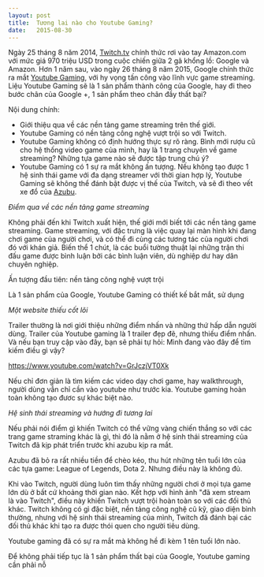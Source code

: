 ```yaml
---
layout: post
title:  Tương lai nào cho Youtube Gaming?
date:   2015-08-30
---
```

<p class="intro">Ngày 25 tháng 8 năm 2014, <a href="http://www.twitch.tv/">Twitch.tv</a> chính thức rơi vào tay Amazon.com với mức giá 970 triệu USD trong cuộc chiến giữa 2 gã khổng lồ: Google và Amazon. Hơn 1 năm sau, vào ngày 26 tháng 8 năm 2015, Google chính thức ra mắt <a href="https://gaming.youtube.com/">Youtube Gaming</a>, với hy vọng tấn công vào lĩnh vực game streaming. Liệu Youtube Gaming sẽ là 1 sản phẩm thành công của Google, hay đi theo bước chân của Google +, 1 sản phẩm theo chân đầy thất bại?
</p>

Nội dung chính: 
+ Giới thiệu qua về các nền tảng game streaming trên thế giới.
+ Youtube Gaming có nền tảng công nghệ vượt trội so với Twitch.
+ Youtube Gaming không có định hướng thực sự rõ ràng. Bình mới rượu cũ cho hệ thống video game của mình, hay là 1 trang chuyên về game streaming? Những tựa game nào sẽ được tập trung chú ý?
+ Youtube Gaming có 1 sự ra mắt không ấn tượng. Nếu không tạo được 1 hệ sinh thái game với đa dạng streamer với thời gian hợp lý, Youtube Gaming sẽ không thể đánh bật được vị thế của Twitch, và sẽ đi theo vết xe đổ của [Azubu](http://www.azubu.tv/).

*Điểm qua về các nền tảng game streaming*

Không phải đến khi Twitch xuất hiện, thế giới mới biết tới các nền tảng game streaming. Game streaming, với đặc trưng là việc quay lại màn hình khi đang chơi game của người chơi, và có thể đi cùng các tương tác của người chơi đó với khán giả. Biến thể 1 chút, là các buổi tường thuật lại những trận thi đấu game được bình luận bởi các bình luận viên, dù nghiệp dư hay dân chuyên nghiệp. 

Ấn tượng đầu tiên: nền tảng công nghệ vượt trội

Là 1 sản phẩm của Google, Youtube Gaming có thiết kế bắt mắt, sử dụng 

*Một website thiếu cốt lõi*

Trailer thường là nơi giới thiệu những điểm nhấn và những thứ hấp dẫn người dùng. Trailer của Youtube gaming là 1 trailer đẹp đẽ, nhưng thiếu điểm nhấn. Và nếu bạn truy cập vào đây, bạn sẽ phải tự hỏi: Mình đang vào đây để tìm kiếm điều gì vậy?

https://www.youtube.com/watch?v=GrJczjVT0Xk

Nếu chỉ đơn giản là tìm kiếm các video dạy chơi game, hay walkthrough, người dùng vẫn chỉ cần vào youtube như trước kia. Youtube gaming hoàn toàn không tạo đươc sự khác biệt nào.

*Hệ sinh thái streaming và hướng đi tương lai*

Nếu phải nói điểm gì khiến Twitch có thể vững vàng chiến thắng so với các trang game straming khác là gì, thì đó là nằm ở hệ sinh thái streaming của Twitch đã kịp phát triển trước khi azubu kịp ra mắt. 

Azubu đã bỏ ra rất nhiều tiền để chèo kéo, thu hút những tên tuổi lớn của các tựa game: League of Legends, Dota 2. Nhưng điều này là không đủ. 

Khi vào Twitch, người dùng luôn tìm thấy những người chơi ở mọi tựa game lớn dù ở bất cứ khoảng thời gian nào. Kết hợp với hình ảnh "đã xem stream là vào Twitch", điều này khiến Twitch vượt trội hoàn toàn so với các đối thủ khác. Twitch không có gì đặc biệt, nền tảng công nghệ cũ kỹ, giao diện bình thường, nhưng với hệ sinh thái streaming của mình, Twitch đã đánh bại các đối thủ khác khi tạo ra được thói quen cho người tiêu dùng.

Youtube gaming đã có sự ra mắt mà không hề đi kèm 1 tên tuổi lớn nào.

Để không phải tiếp tục là 1 sản phẩm thất bại của Google, Youtube gaming cần phải nỗ 